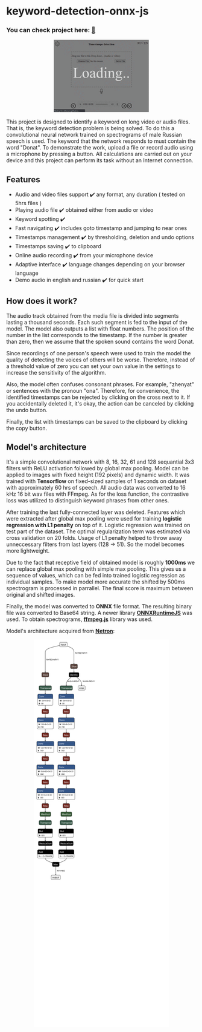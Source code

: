 # keyword-detection-onnx-js

### You can check project here: [__🚀__](https://defasium.github.io/keyword-detection-onnx-js)

<p align='center'>
  <img src='media/demonstration.gif' width='50% style='image-rendering: optimizeSpeed;image-rendering: -moz-crisp-edges;image-rendering: -o-crisp-edges;image-rendering: -webkit-optimize-contrast;image-rendering: pixelated;image-rendering: optimize-contrast;-ms-interpolation-mode: nearest-neighbor;'/>
</p>

This project is designed to identify a keyword on long video or audio files.
That is, the keyword detection problem is being solved. To do this a convolutional neural network trained on spectrograms of male Russian speech is used.
The keyword that the network responds to must contain the word "Donat".
To demonstrate the work, upload a file or record audio using a microphone by pressing a button.
All calculations are carried out on your device and this project can perform its task without an Internet connection.

## Features
* Audio and video files support ✔️ any format, any duration ( tested on 5hrs files )
* Playing audio file ✔️ obtained either from audio or video
* Keyword spotting ✔️
* Fast navigating ✔️ includes goto timestamp and jumping to near ones
* Timestamps management ✔️ by thresholding, deletion and undo options
* Timestamps saving ✔️ to clipboard
* Online audio recording ✔️ from your microphone device
* Adaptive interface ✔️ language changes depending on your browser language
* Demo audio in english and russian ✔️ for quick start


## How does it work?
The audio track obtained from the media file is divided into segments lasting a thousand seconds.
Each such segment is fed to the input of the model. The model also outputs a list with float numbers. The position of the number in the list corresponds to the timestamp.
If the number is greater than zero, then we assume that the spoken sound contains the word Donat.

Since recordings of one person's speech were used to train the model the quality of detecting the voices of others will be worse.
Therefore, instead of a threshold value of zero you can set your own value in the settings to increase the sensitivity of the algorithm.

Also, the model often confuses consonant phrases. For example, "zhenyat" or sentences with the pronoun "ona".
Therefore, for convenience, the identified timestamps can be rejected by clicking on the cross next to it.
If you accidentally deleted it, it's okay, the action can be canceled by clicking the undo button.

Finally, the list with timestamps can be saved to the clipboard by clicking the copy button.

## Model's architecture

It's a simple convolutional network with 8, 16, 32, 61 and 128 sequantial 3x3 filters with ReLU activation followed by global max pooling. Model can be applied to images with fixed height (192 pixels) and dynamic width. It was trained with __Tensorflow__ on fixed-sized samples of 1 seconds on dataset with approximately 60 hrs of speech. All audio data was converted to 16 kHz 16 bit wav files with FFmpeg. As for the loss function, the contrastive loss was utilized to distinguish keyword phrases from other ones.

After training the last fully-connected layer was deleted. Features which were extracted after global max pooling were used for training __logistic regression with L1 penalty__ on top of it. Logistic regression was trained on test part of the dataset. The optimal regularization term was estimated via cross validation on 20 folds. Usage of L1 penalty helped to throw away unneccessary filters from last layers (128 -> 51). So the model becomes more lightweight. 

Due to the fact that receptive field of obtained model is roughly __1000ms__ we can replace global max pooling with simple max pooling. This gives us a sequence of values, which can be fed into trained logistic regression as individual samples. 
To make model more accurate the shifted by 500ms spectrogram is processed in parrallel. The final score is maximum between original and shifted images.

Finally, the model was converted to __ONNX__ file format. The resulting binary file was converted to Base64 string.
A newer library [__ONNXRuntimeJS__](https://github.com/microsoft/onnxruntime/tree/master/js/web) was used.
To obtain spectrograms, [__ffmpeg.js__](https://github.com/ffmpegwasm/ffmpeg.wasm) library was used.

Model's architecture acquired from [__Netron__](https://github.com/lutzroeder/netron):

<p align='center'>
  <img src='media/asrStructure.svg'/>
</p>
